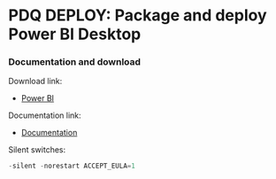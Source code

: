# PDQ DEPLOY: Package and deploy Power BI Desktop
### Documentation and download
Download link:

* [Power BI](https://www.microsoft.com/en-US/download/details.aspx?id=58494)

Documentation link:

* [Documentation](https://learn.microsoft.com/en-us/power-bi/fundamentals/desktop-get-the-desktop#use-command-line-options-during-installation)

Silent switches:
```powershell
-silent -norestart ACCEPT_EULA=1
```